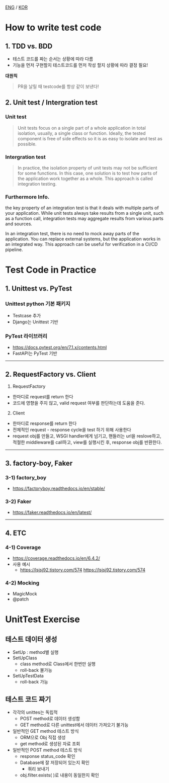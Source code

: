 [ENG](#how-to-write-test-code) / [KOR](#테스트-코드-작성)

# How to write test code

## 1. TDD vs. BDD
- 테스트 코드를 짜는 순서는 상황에 따라 다름
- 기능을 먼저 구현할지 테스트코드를 먼저 작성 할지 상황에 따라 결정 필요!

**대원칙**
> PR을 날릴 때 testcode를 항상 같이 보낸다!

## 2. Unit test / Intergration test

### Unit test
>Unit tests focus on a single part of a whole application in total isolation, usually, a single class or function. Ideally, the tested component is free of side effects so it is as easy to isolate and test as possible.

### Intergration test
>In practice, the isolation property of unit tests may not be sufficient for some functions. In this case, one solution is to test how parts of the application work together as a whole. This approach is called integration testing.

### Furthermore Info.
the key property of an integration test is that it deals with multiple parts of your application. While unit tests always take results from a single unit, such as a function call, integration tests may aggregate results from various parts and sources.

In an integration test, there is no need to mock away parts of the application. You can replace external systems, but the application works in an integrated way. This approach can be useful for verification in a CI/CD pipeline.


# Test Code in Practice


## 1. Unittest vs. PyTest

### Unittest python 기본 패키지
 - Testcase 추가
 - Django는 Unittest 기반
### PyTest 라이브러리
 - https://docs.pytest.org/en/7.1.x/contents.html
 - FastAPI는 PyTest 기반

---

## 2. RequestFactory vs. Client

1. RequestFactory
 - 한마디로 request를 return 한다
 - 코드에 영향을 주지 않고, valid request 여부를 판단하는데 도움을 준다.


2. Client
 - 한마디로 response를 return 한다
 - 전체적인 request - response cycle을 test 하기 위해 사용한다
 - request obj를 만들고, WSGI handler에게 넘기고,
 핸들러는 url을 reslove하고, 적절한 middleware를 call하고, view를 실행시킨 후, response obj를 반환한다.


---

## 3. factory-boy, Faker
### 3-1) factory_boy
 - https://factoryboy.readthedocs.io/en/stable/
### 3-2) Faker
 - https://faker.readthedocs.io/en/latest/

---

## 4. ETC
### 4-1) Coverage
 - https://coverage.readthedocs.io/en/6.4.2/
 - 사용 예시
    - https://lsjsj92.tistory.com/574
https://lsjsj92.tistory.com/574
### 4-2) Mocking
 - MagicMock
 - @patch


# UnitTest Exercise

## 테스트 데이터 생성
- SetUp : method별 실행
- SetUpClass
    - class method로 Class에서 한번만 실행
    - roll-back 불가능
- SetUpTestData
    - roll-back 가능

## 테스트 코드 짜기

- 각각의 unittes는 독립적
    - POST method로 데이터 생성함
    - GET method로 다른 unittest에서 데이터 가져오기 불가능
- 일반적인 GET method 테스트 방식
    - ORM으로 Obj 직접 생성
    - get method로 생성된 자료 조회
- 일반적인 POST method 테스트 방식
    - response status_code 확인
    - Database에 잘 저장되어 있는지 확인
        - 쿼리 보내기
    - obj.filter.exists( )로 내용이 동일한지 확인

